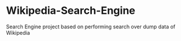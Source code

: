 # Wikipedia-Search-Engine
Search Engine project based on performing search over dump data of Wikipedia

